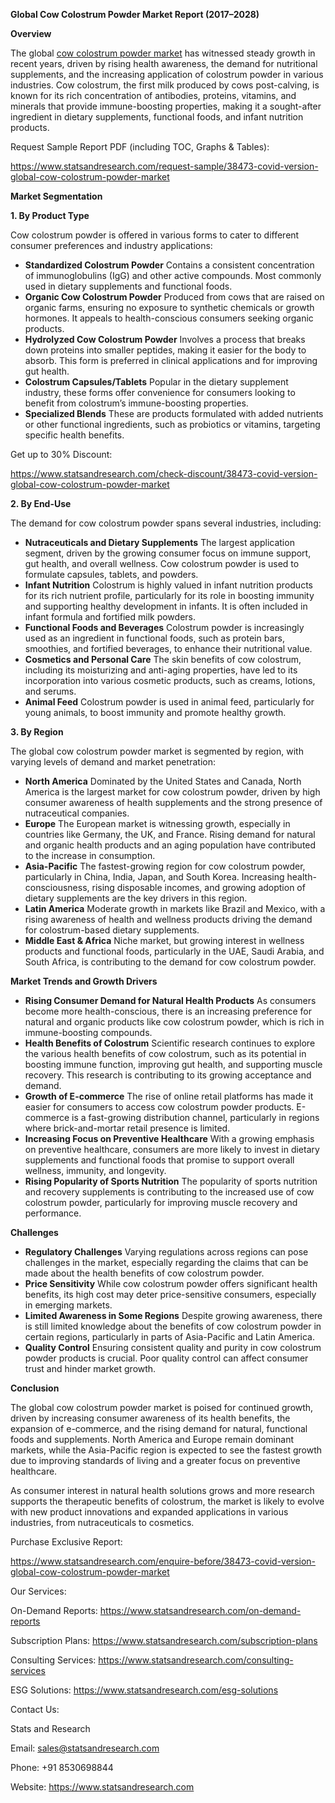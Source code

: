 ﻿**Global Cow Colostrum Powder Market Report (2017–2028)**

**Overview**

The global [cow colostrum powder market](https://www.statsandresearch.com/report/38473-covid-version-global-cow-colostrum-powder-market) has witnessed steady growth in recent years, driven by rising health awareness, the demand for nutritional supplements, and the increasing application of colostrum powder in various industries. Cow colostrum, the first milk produced by cows post-calving, is known for its rich concentration of antibodies, proteins, vitamins, and minerals that provide immune-boosting properties, making it a sought-after ingredient in dietary supplements, functional foods, and infant nutrition products.

Request Sample Report PDF (including TOC, Graphs & Tables):

<https://www.statsandresearch.com/request-sample/38473-covid-version-global-cow-colostrum-powder-market>

**Market Segmentation**

**1. By Product Type**

Cow colostrum powder is offered in various forms to cater to different consumer preferences and industry applications:

- **Standardized Colostrum Powder**
  Contains a consistent concentration of immunoglobulins (IgG) and other active compounds. Most commonly used in dietary supplements and functional foods.
- **Organic Cow Colostrum Powder**
  Produced from cows that are raised on organic farms, ensuring no exposure to synthetic chemicals or growth hormones. It appeals to health-conscious consumers seeking organic products.
- **Hydrolyzed Cow Colostrum Powder**
  Involves a process that breaks down proteins into smaller peptides, making it easier for the body to absorb. This form is preferred in clinical applications and for improving gut health.
- **Colostrum Capsules/Tablets**
  Popular in the dietary supplement industry, these forms offer convenience for consumers looking to benefit from colostrum’s immune-boosting properties.
- **Specialized Blends**
  These are products formulated with added nutrients or other functional ingredients, such as probiotics or vitamins, targeting specific health benefits.

Get up to 30% Discount:

<https://www.statsandresearch.com/check-discount/38473-covid-version-global-cow-colostrum-powder-market>

**2. By End-Use**

The demand for cow colostrum powder spans several industries, including:

- **Nutraceuticals and Dietary Supplements**
  The largest application segment, driven by the growing consumer focus on immune support, gut health, and overall wellness. Cow colostrum powder is used to formulate capsules, tablets, and powders.
- **Infant Nutrition**
  Colostrum is highly valued in infant nutrition products for its rich nutrient profile, particularly for its role in boosting immunity and supporting healthy development in infants. It is often included in infant formula and fortified milk powders.
- **Functional Foods and Beverages**
  Colostrum powder is increasingly used as an ingredient in functional foods, such as protein bars, smoothies, and fortified beverages, to enhance their nutritional value.
- **Cosmetics and Personal Care**
  The skin benefits of cow colostrum, including its moisturizing and anti-aging properties, have led to its incorporation into various cosmetic products, such as creams, lotions, and serums.
- **Animal Feed**
  Colostrum powder is used in animal feed, particularly for young animals, to boost immunity and promote healthy growth.

**3. By Region**

The global cow colostrum powder market is segmented by region, with varying levels of demand and market penetration:

- **North America**
  Dominated by the United States and Canada, North America is the largest market for cow colostrum powder, driven by high consumer awareness of health supplements and the strong presence of nutraceutical companies.
- **Europe**
  The European market is witnessing growth, especially in countries like Germany, the UK, and France. Rising demand for natural and organic health products and an aging population have contributed to the increase in consumption.
- **Asia-Pacific**
  The fastest-growing region for cow colostrum powder, particularly in China, India, Japan, and South Korea. Increasing health-consciousness, rising disposable incomes, and growing adoption of dietary supplements are the key drivers in this region.
- **Latin America**
  Moderate growth in markets like Brazil and Mexico, with a rising awareness of health and wellness products driving the demand for colostrum-based dietary supplements.
- **Middle East & Africa**
  Niche market, but growing interest in wellness products and functional foods, particularly in the UAE, Saudi Arabia, and South Africa, is contributing to the demand for cow colostrum powder.

**Market Trends and Growth Drivers**

- **Rising Consumer Demand for Natural Health Products**
  As consumers become more health-conscious, there is an increasing preference for natural and organic products like cow colostrum powder, which is rich in immune-boosting compounds.
- **Health Benefits of Colostrum**
  Scientific research continues to explore the various health benefits of cow colostrum, such as its potential in boosting immune function, improving gut health, and supporting muscle recovery. This research is contributing to its growing acceptance and demand.
- **Growth of E-commerce**
  The rise of online retail platforms has made it easier for consumers to access cow colostrum powder products. E-commerce is a fast-growing distribution channel, particularly in regions where brick-and-mortar retail presence is limited.
- **Increasing Focus on Preventive Healthcare**
  With a growing emphasis on preventive healthcare, consumers are more likely to invest in dietary supplements and functional foods that promise to support overall wellness, immunity, and longevity.
- **Rising Popularity of Sports Nutrition**
  The popularity of sports nutrition and recovery supplements is contributing to the increased use of cow colostrum powder, particularly for improving muscle recovery and performance.

**Challenges**

- **Regulatory Challenges**
  Varying regulations across regions can pose challenges in the market, especially regarding the claims that can be made about the health benefits of cow colostrum powder.
- **Price Sensitivity**
  While cow colostrum powder offers significant health benefits, its high cost may deter price-sensitive consumers, especially in emerging markets.
- **Limited Awareness in Some Regions**
  Despite growing awareness, there is still limited knowledge about the benefits of cow colostrum powder in certain regions, particularly in parts of Asia-Pacific and Latin America.
- **Quality Control**
  Ensuring consistent quality and purity in cow colostrum powder products is crucial. Poor quality control can affect consumer trust and hinder market growth.

**Conclusion**

The global cow colostrum powder market is poised for continued growth, driven by increasing consumer awareness of its health benefits, the expansion of e-commerce, and the rising demand for natural, functional foods and supplements. North America and Europe remain dominant markets, while the Asia-Pacific region is expected to see the fastest growth due to improving standards of living and a greater focus on preventive healthcare.

As consumer interest in natural health solutions grows and more research supports the therapeutic benefits of colostrum, the market is likely to evolve with new product innovations and expanded applications in various industries, from nutraceuticals to cosmetics.

Purchase Exclusive Report:

<https://www.statsandresearch.com/enquire-before/38473-covid-version-global-cow-colostrum-powder-market>


Our Services:

On-Demand Reports: <https://www.statsandresearch.com/on-demand-reports>

Subscription Plans: <https://www.statsandresearch.com/subscription-plans>

Consulting Services: <https://www.statsandresearch.com/consulting-services>

ESG Solutions: <https://www.statsandresearch.com/esg-solutions>

Contact Us:

Stats and Research

Email: <sales@statsandresearch.com>

Phone: +91 8530698844

Website: <https://www.statsandresearch.com>


